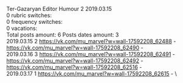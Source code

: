 Ter-Gazaryan	Editor Humour 2 2019.03.15\
0 rubric switches:\
0 frequency switches:\
0 vacations:\
Total posts amount: 6	Posts dates amount: 3\
2019.03.15 2 https://vk.com/mu_marvel?w=wall-17592208_62488 - https://vk.com/mu_marvel?w=wall-17592208_62490 - \
2019.03.16 3 https://vk.com/mu_marvel?w=wall-17592208_62491 - https://vk.com/mu_marvel?w=wall-17592208_62492 - https://vk.com/mu_marvel?w=wall-17592208_62516 - \
2019.03.17 1 https://vk.com/mu_marvel?w=wall-17592208_62615 - \
